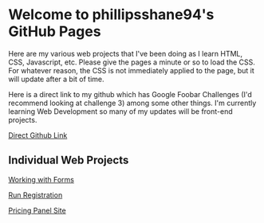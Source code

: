 # Welcome to phillipsshane94's GitHub Pages

Here are my various web projects that I've been doing as I learn HTML, CSS, Javascript, etc.
Please give the pages a minute or so to load the CSS.  For whatever reason, the CSS is not immediately applied to the page, but it will update after a bit of time. 

Here is a direct link to my github which has Google Foobar Challenges (I'd recommend looking at challenge 3) among some other things.  I'm currently learning Web Development so many of my updates will be front-end projects. 

[Direct Github Link](https://github.com/phillipsshane94)

## Individual Web Projects

[Working with Forms](http://htmlpreview.github.io/?https://github.com/phillipsshane94/WebDevLearning/blob/main/forms.html)

[Run Registration](http://htmlpreview.github.io/?https://github.com/phillipsshane94/WebDevLearning/blob/main/raceRegistrationFormPractice.html)

[Pricing Panel Site](https://htmlpreview.github.io/?https://github.com/phillipsshane94/WebDevLearning/blob/main/PricingPanelWebsite/index.html)



